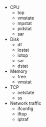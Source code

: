 - CPU
  - top
  - vmstate
  - mpstat
  - pidstat
  - sar
- Disk
  - df
  - iostat
  - iotop
  - sar
  - dstat
- Memory
  - free
  - vmstat
- TCP
  - netstate
  - ss
- Network traffic
  - ifconfig
  - iftop
  - iptraf
